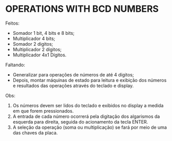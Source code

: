 
# OPERATIONS WITH BCD NUMBERS

Feitos:
- Somador 1 bit, 4 bits e 8 bits;
- Multiplicador 4 bits;
- Somador 2 digitos;
- Multiplicador 2 dígitos;
- Multiplicador 4x1 Dígitos.

Faltando:
- Generalizar para operações de números de até 4 dígitos;
- Depois, montar máquinas de estado para leitura e exibição dos números
  e resultados das operações através do teclado e display.
  
Obs: 
1) Os números devem ser lidos do teclado e exibidos no display 
   a medida em que forem pressionados.
2) A entrada de cada número ocorrerá pela digitação dos algarismos da 
   esquerda para direita, seguida do acionamento da tecla ENTER.
3) A seleção da operação (soma ou multiplicação) se fará por meio
   de uma das chaves da placa.
